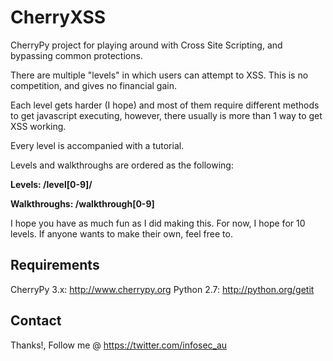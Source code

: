 CherryXSS
=========

CherryPy project for playing around with Cross Site Scripting, and bypassing common protections.

There are multiple "levels" in which users can attempt to XSS. This is no competition, and gives no financial gain.

Each level gets harder (I hope) and most of them require different methods to get javascript executing, however, there usually is more than 1 way to get XSS working.

Every level is accompanied with a tutorial.

Levels and walkthroughs are ordered as the following:

**Levels: /level[0-9]/**

**Walkthroughs: /walkthrough[0-9]**

I hope you have as much fun as I did making this.
For now, I hope for 10 levels. If anyone wants to make their own, feel free to.

Requirements
-----------

CherryPy 3.x: http://www.cherrypy.org
Python 2.7: http://python.org/getit

Contact
-------

Thanks!, Follow me @ https://twitter.com/infosec_au
